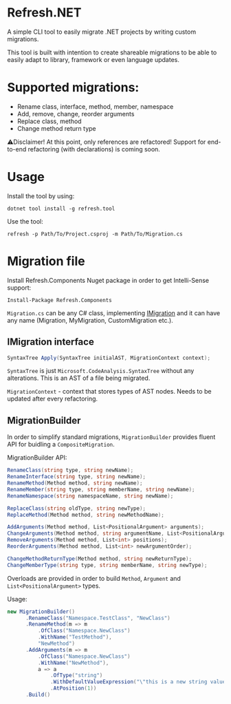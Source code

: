 # Refresh.NET
A simple CLI tool to easily migrate .NET projects by writing custom migrations.

This tool is built with intention to create shareable migrations to be able to easily adapt to library, framework or even language updates.

# Supported migrations:
* Rename class, interface, method, member, namespace
* Add, remove, change, reorder arguments
* Replace class, method
* Change method return type

⚠️Disclaimer! At this point, only references are refactored! Support for end-to-end refactoring (with declarations) is coming soon.

# Usage

Install the tool by using:

`dotnet tool install -g refresh.tool`

Use the tool:

`refresh -p Path/To/Project.csproj -m Path/To/Migration.cs`

# Migration file

Install Refresh.Components Nuget package in order to get Intelli-Sense support:

`Install-Package Refresh.Components`

`Migration.cs` can be any C\# class, implementing [IMigration](blob/master/src/Refresh.Components/Migrations/IMigration.cs) and it can have any name (Migration, MyMigration, CustomMigration etc.).

## IMigration interface
```csharp
SyntaxTree Apply(SyntaxTree initialAST, MigrationContext context);
```

`SyntaxTree` is just `Microsoft.CodeAnalysis.SyntaxTree` without any alterations. This is an AST of a file being migrated.

`MigrationContext` - context that stores types of AST nodes. Needs to be updated after every refactoring.

## MigrationBuilder

In order to simplify standard migrations, `MigrationBuilder` provides fluent API for buidling a `CompositeMigration`.

MigrationBuilder API:
```csharp
RenameClass(string type, string newName);
RenameInterface(string type, string newName);
RenameMethod(Method method, string newName);
RenameMember(string type, string memberName, string newName);
RenameNamespace(string namespaceName, string newName);

ReplaceClass(string oldType, string newType);
ReplaceMethod(Method method, string newMethodName);

AddArguments(Method method, List<PositionalArgument> arguments);
ChangeArguments(Method method, string argumentName, List<PositionalArgument> newArgument);
RemoveArguments(Method method, List<int> positions);
ReorderArguments(Method method, List<int> newArgumentOrder);

ChangeMethodReturnType(Method method, string newReturnType);
ChangeMemberType(string type, string memberName, string newType);
```

Overloads are provided in order to build `Method`, `Argument` and `List<PositionalArgument>` types.

Usage:
```csharp
new MigrationBuilder()
      .RenameClass("Namespace.TestClass", "NewClass")
      .RenameMethod(m => m
          .OfClass("Namespace.NewClass")
          .WithName("TestMethod"), 
          "NewMethod")
      .AddArguments(m => m
          .OfClass("Namespace.NewClass")
          .WithName("NewMethod"),
          a => a
              .OfType("string")
              .WithDefaultValueExpression("\"this is a new string value\"")
              .AtPosition(1))
      .Build()
```
